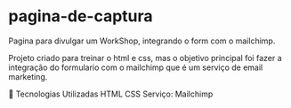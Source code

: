 # pagina-de-captura
Pagina para divulgar um WorkShop, integrando o form com o mailchimp.

Projeto criado para treinar o html e css, mas o objetivo principal foi fazer a integração do formulario com o mailchimp que é um serviço de email marketing.

🚀 Tecnologias Utilizadas
HTML
CSS
Serviço: Mailchimp
